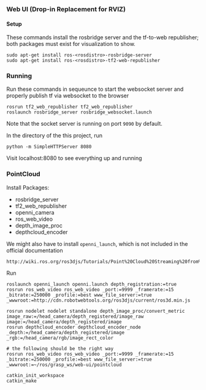 ### Web UI (Drop-in Replacement for RVIZ)
#### Setup

These commands install the rosbridge server and the tf-to-web republisher; both packages must exist for visualization to show.
```
sudo apt-get install ros-<rosdistro>-rosbridge-server
sudo apt-get install ros-<rosdistro>-tf2-web-republisher
```

### Running

Run these commands in sequeunce to start the websocket server and properly publish tf via websocket to the browser
```
rosrun tf2_web_republisher tf2_web_republisher
roslaunch rosbridge_server rosbridge_websocket.launch
```
Note that the socket server is running on port `9090` by default.

In the directory of the this project, run
```
python -m SimpleHTTPServer 8080
```
Visit localhost:8080 to see everything up and running


### PointCloud

Install Packages:

- rosbridge_server
- tf2_web_republisher 
- openni_camera 
- ros_web_video 
- depth_image_proc 
- depthcloud_encoder

We might also have to install `openni_launch`, which is not included in the official documentation
```
http://wiki.ros.org/ros3djs/Tutorials/Point%20Cloud%20Streaming%20from%20a%20Kinect
```

Run 
```
roslaunch openni_launch openni.launch depth_registration:=true
rosrun ros_web_video ros_web_video _port:=9999 _framerate:=15 _bitrate:=250000 _profile:=best www_file_server:=true _wwwroot:=http://cdn.robotwebtools.org/ros3djs/current/ros3d.min.js

rosrun nodelet nodelet standalone depth_image_proc/convert_metric image_raw:=/head_camera/depth_registered/image_raw image:=/head_camera/depth_registered/image
rosrun depthcloud_encoder depthcloud_encoder_node _depth:=/head_camera/depth_registered/image _rgb:=/head_camera/rgb/image_rect_color

# the following should be the right way
rosrun ros_web_video ros_web_video _port:=9999 _framerate:=15 _bitrate:=250000 _profile:=best www_file_server:=true _wwwroot:=~/ros/grasp_ws/web-ui/pointcloud

```

```
catkin_init_workspace
catkin_make
```
